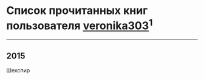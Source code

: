 # Список прочитанных книг пользователя [veronika303](http://vk.com/id78589966)<sup>1</sup>
---

## 2015

Шекспир




